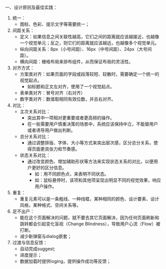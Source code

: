 一、设计原则及最佳实践：
1. 统一：
    * 图标、色彩、提示文字等需要统一；
2. 间距关系：
    * 定义：如果信息之间关联性越高，它们之间的距离就应该越接近，也越像一个视觉单元；反之，则它们的距离就应该越远，也越像多个视觉单元。
    * 纵向间距关系：8px（小号间距）、16px（中号间距）、24px（大号间距）。
    * 横向间距：栅格布局来排布组件，从而保证布局的灵活性。
3. 对齐方式：
    * 方案类对齐：如果页面的字段或段落较短、较散时，需要确定一个统一的视觉起点。
        * 如标题和正文左对齐，使用了一个视觉起点。
    * 表单类对齐：冒号对齐（右对齐）
    * 数字类对齐：数值取相同有效位数，并且右对齐。
4. 对比：
    * 主次关系对比：
        * 突出其中一项相对更重要或者更高频的操作。
        * 在一些需要用户慎重决策的场景中，系统应该保持中立，不能替用户或者诱导用户做出判断。
    * 总分关系对比：
        * 通过调整排版、字体、大小等方式来突出层次感，区分总分关系，使得页面更具张力和节奏感。
    * 状态关系对比：
        * 通过改变颜色、增加辅助形状等方法来实现状态关系的对比，以便用户更好的区分信息。
            * 如：用不同颜色点，来表明不同状态。
            * 如：鼠标悬停时，该项和其他项呈现出明显不同的视觉效果，响应用户操作。
5. 重复：
    * 重复元素可以是一条粗线、一种线框，某种相同的颜色、设计要素、设计风格，某种格式、空间关系等。
6. 足不出户：
    * 能在这个页面解决的问题，就不要去其它页面解决，因为任何页面刷新和跳转都会引起变化盲视（Change Blindness），导致用户心流（Flow）被打断。
    * 减少新弹窗与dialog嵌套；
7. 过渡与信息反馈：
    * 自动完成suggest;
    * 进度提示；
    * 数据加载时提供loging，提供操作成功等反馈；

